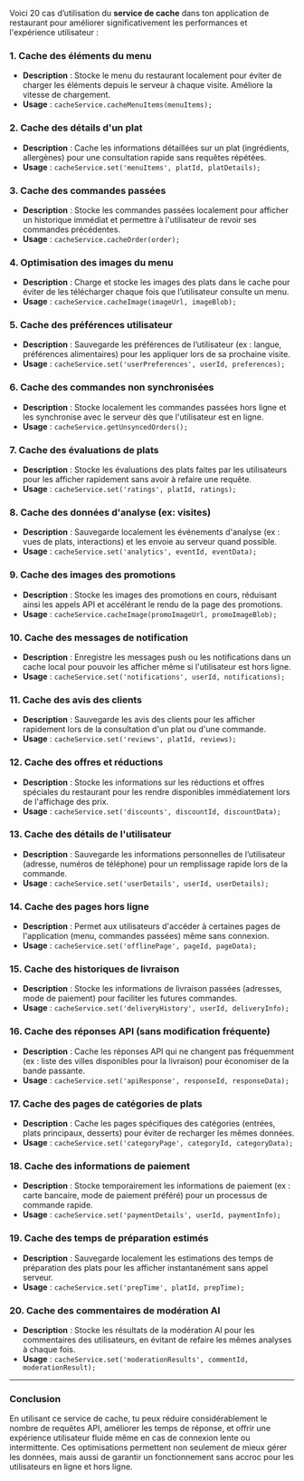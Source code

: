 Voici 20 cas d’utilisation du **service de cache** dans ton application de restaurant pour améliorer significativement les performances et l'expérience utilisateur :

### 1. **Cache des éléments du menu**

* **Description** : Stocke le menu du restaurant localement pour éviter de charger les éléments depuis le serveur à chaque visite. Améliore la vitesse de chargement.
* **Usage** : `cacheService.cacheMenuItems(menuItems);`

### 2. **Cache des détails d'un plat**

* **Description** : Cache les informations détaillées sur un plat (ingrédients, allergènes) pour une consultation rapide sans requêtes répétées.
* **Usage** : `cacheService.set('menuItems', platId, platDetails);`

### 3. **Cache des commandes passées**

* **Description** : Stocke les commandes passées localement pour afficher un historique immédiat et permettre à l'utilisateur de revoir ses commandes précédentes.
* **Usage** : `cacheService.cacheOrder(order);`

### 4. **Optimisation des images du menu**

* **Description** : Charge et stocke les images des plats dans le cache pour éviter de les télécharger chaque fois que l’utilisateur consulte un menu.
* **Usage** : `cacheService.cacheImage(imageUrl, imageBlob);`

### 5. **Cache des préférences utilisateur**

* **Description** : Sauvegarde les préférences de l’utilisateur (ex : langue, préférences alimentaires) pour les appliquer lors de sa prochaine visite.
* **Usage** : `cacheService.set('userPreferences', userId, preferences);`

### 6. **Cache des commandes non synchronisées**

* **Description** : Stocke localement les commandes passées hors ligne et les synchronise avec le serveur dès que l'utilisateur est en ligne.
* **Usage** : `cacheService.getUnsyncedOrders();`

### 7. **Cache des évaluations de plats**

* **Description** : Stocke les évaluations des plats faites par les utilisateurs pour les afficher rapidement sans avoir à refaire une requête.
* **Usage** : `cacheService.set('ratings', platId, ratings);`

### 8. **Cache des données d'analyse (ex: visites)**

* **Description** : Sauvegarde localement les événements d'analyse (ex : vues de plats, interactions) et les envoie au serveur quand possible.
* **Usage** : `cacheService.set('analytics', eventId, eventData);`

### 9. **Cache des images des promotions**

* **Description** : Stocke les images des promotions en cours, réduisant ainsi les appels API et accélérant le rendu de la page des promotions.
* **Usage** : `cacheService.cacheImage(promoImageUrl, promoImageBlob);`

### 10. **Cache des messages de notification**

* **Description** : Enregistre les messages push ou les notifications dans un cache local pour pouvoir les afficher même si l'utilisateur est hors ligne.
* **Usage** : `cacheService.set('notifications', userId, notifications);`

### 11. **Cache des avis des clients**

* **Description** : Sauvegarde les avis des clients pour les afficher rapidement lors de la consultation d'un plat ou d'une commande.
* **Usage** : `cacheService.set('reviews', platId, reviews);`

### 12. **Cache des offres et réductions**

* **Description** : Stocke les informations sur les réductions et offres spéciales du restaurant pour les rendre disponibles immédiatement lors de l'affichage des prix.
* **Usage** : `cacheService.set('discounts', discountId, discountData);`

### 13. **Cache des détails de l'utilisateur**

* **Description** : Sauvegarde les informations personnelles de l’utilisateur (adresse, numéros de téléphone) pour un remplissage rapide lors de la commande.
* **Usage** : `cacheService.set('userDetails', userId, userDetails);`

### 14. **Cache des pages hors ligne**

* **Description** : Permet aux utilisateurs d'accéder à certaines pages de l'application (menu, commandes passées) même sans connexion.
* **Usage** : `cacheService.set('offlinePage', pageId, pageData);`

### 15. **Cache des historiques de livraison**

* **Description** : Stocke les informations de livraison passées (adresses, mode de paiement) pour faciliter les futures commandes.
* **Usage** : `cacheService.set('deliveryHistory', userId, deliveryInfo);`

### 16. **Cache des réponses API (sans modification fréquente)**

* **Description** : Cache les réponses API qui ne changent pas fréquemment (ex : liste des villes disponibles pour la livraison) pour économiser de la bande passante.
* **Usage** : `cacheService.set('apiResponse', responseId, responseData);`

### 17. **Cache des pages de catégories de plats**

* **Description** : Cache les pages spécifiques des catégories (entrées, plats principaux, desserts) pour éviter de recharger les mêmes données.
* **Usage** : `cacheService.set('categoryPage', categoryId, categoryData);`

### 18. **Cache des informations de paiement**

* **Description** : Stocke temporairement les informations de paiement (ex : carte bancaire, mode de paiement préféré) pour un processus de commande rapide.
* **Usage** : `cacheService.set('paymentDetails', userId, paymentInfo);`

### 19. **Cache des temps de préparation estimés**

* **Description** : Sauvegarde localement les estimations des temps de préparation des plats pour les afficher instantanément sans appel serveur.
* **Usage** : `cacheService.set('prepTime', platId, prepTime);`

### 20. **Cache des commentaires de modération AI**

* **Description** : Stocke les résultats de la modération AI pour les commentaires des utilisateurs, en évitant de refaire les mêmes analyses à chaque fois.
* **Usage** : `cacheService.set('moderationResults', commentId, moderationResult);`

---

### Conclusion

En utilisant ce service de cache, tu peux réduire considérablement le nombre de requêtes API, améliorer les temps de réponse, et offrir une expérience utilisateur fluide même en cas de connexion lente ou intermittente. Ces optimisations permettent non seulement de mieux gérer les données, mais aussi de garantir un fonctionnement sans accroc pour les utilisateurs en ligne et hors ligne.
